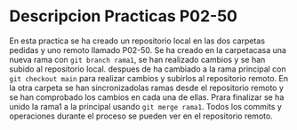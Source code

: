 # Descripcion Practicas P02-50

En esta practica se ha creado un repositorio local en las dos carpetas pedidas y uno remoto llamado P02-50. Se ha creado en la carpetacasa una nueva rama con `git branch rama1`, se han realizado cambios y se han subido al repositorio local. despues de ha cambiado a la rama principal con `git checkout main` para realizar cambios y subirlos al repositorio remoto. En la otra carpeta se han sincronizadolas ramas desde el repositorio remoto y se han comprobado los cambios en cada una de ellas. Prara finalizar se ha unido la rama1 a la principal usando `git merge rama1`. Todos los commits y operaciones durante el proceso se pueden ver en el repositorio remoto.
